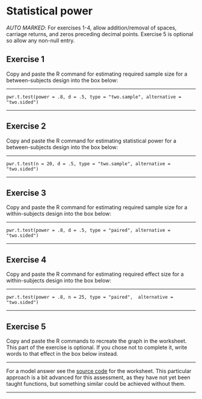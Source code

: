# Statistical power

_AUTO MARKED_: For exercises 1-4, allow addition/removal of spaces, carriage returns, and zeros preceding decimal points. Exercise 5 is optional so allow any non-null entry.

## Exercise 1

Copy and paste the R command for estimating required sample size for a between-subjects design into the box below:

----

```
pwr.t.test(power = .8, d = .5, type = "two.sample", alternative = "two.sided")
```

----

## Exercise 2

Copy and paste the R command for estimating statistical power for a between-subjects design into the box below:

----

```
pwr.t.test(n = 20, d = .5, type = "two.sample", alternative = "two.sided")
```

----

## Exercise 3

Copy and paste the R command for estimating required sample size for a within-subjects design into the box below:

----

```
pwr.t.test(power = .8, d = .5, type = "paired", alternative = "two.sided")
```

----

## Exercise 4

Copy and paste the R command for estimating required effect size for a within-subjects design into the box below:

----

```
pwr.t.test(power = .8, n = 25, type = "paired",  alternative = "two.sided")
```

----

## Exercise 5

Copy and paste the R commands to recreate the graph in the worksheet. This part of the exercise is optional. If you chose not to complete it, write words to that effect in the box below instead.

----

For a model answer  see the [source code](https://github.com/ajwills72/rminr/blob/master/src/power.Rmd) for the worksheet. This particular approach is a bit advanced for this assessment, as they have not yet been taught functions, but something similar could be achieved without them.

----
